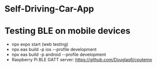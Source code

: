 # Self-Driving-Car-App

# Testing BLE on mobile devices
- npx expo start (web testing)
- npx eas build -p ios --profile development
- npx eas build -p android --profile development
- Raspberry Pi BLE GATT server: https://github.com/Douglas6/cputemp

